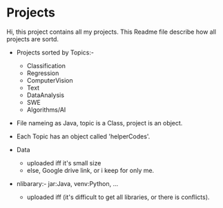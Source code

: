 # Projects
Hi, this project contains all my projects.
This Readme file describe how all projects are sortd.

- Projects sorted by Topics:-
	- Classification
	- Regression
	- ComputerVision
	- Text
	- DataAnalysis
	- SWE
	-  Algorithms/AI

- File nameing as Java, topic is a Class, project is an object.

- Each Topic has an object called 'helperCodes'.

- Data
	- uploaded iff it's small size
	- else, Google drive link, or i keep for only me.

- nlibarary:- jar:Java, venv:Python, ...
	- uploaded iff (it's difficult to get all libraries, or there is conflicts).
